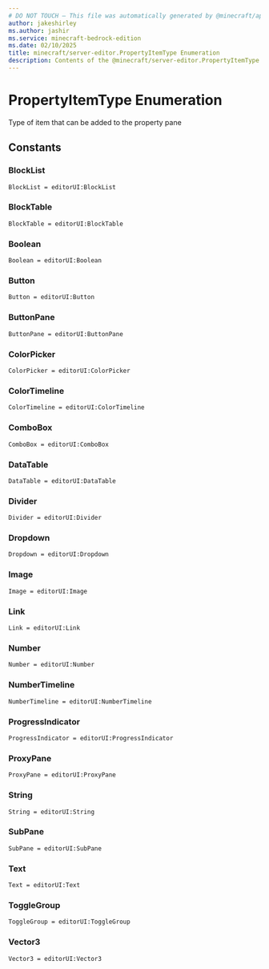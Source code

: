 ```yaml
---
# DO NOT TOUCH — This file was automatically generated by @minecraft/api-docs-generator, to report problems file an issue at https://github.com/Mojang/minecraft-scripting-libraries
author: jakeshirley
ms.author: jashir
ms.service: minecraft-bedrock-edition
ms.date: 02/10/2025
title: minecraft/server-editor.PropertyItemType Enumeration
description: Contents of the @minecraft/server-editor.PropertyItemType enumeration.
---
```

# PropertyItemType Enumeration

Type of item that can be added to the property pane

## Constants
### **BlockList**
`BlockList = editorUI:BlockList`
### **BlockTable**
`BlockTable = editorUI:BlockTable`
### **Boolean**
`Boolean = editorUI:Boolean`
### **Button**
`Button = editorUI:Button`
### **ButtonPane**
`ButtonPane = editorUI:ButtonPane`
### **ColorPicker**
`ColorPicker = editorUI:ColorPicker`
### **ColorTimeline**
`ColorTimeline = editorUI:ColorTimeline`
### **ComboBox**
`ComboBox = editorUI:ComboBox`
### **DataTable**
`DataTable = editorUI:DataTable`
### **Divider**
`Divider = editorUI:Divider`
### **Dropdown**
`Dropdown = editorUI:Dropdown`
### **Image**
`Image = editorUI:Image`
### **Link**
`Link = editorUI:Link`
### **Number**
`Number = editorUI:Number`
### **NumberTimeline**
`NumberTimeline = editorUI:NumberTimeline`
### **ProgressIndicator**
`ProgressIndicator = editorUI:ProgressIndicator`
### **ProxyPane**
`ProxyPane = editorUI:ProxyPane`
### **String**
`String = editorUI:String`
### **SubPane**
`SubPane = editorUI:SubPane`
### **Text**
`Text = editorUI:Text`
### **ToggleGroup**
`ToggleGroup = editorUI:ToggleGroup`
### **Vector3**
`Vector3 = editorUI:Vector3`
